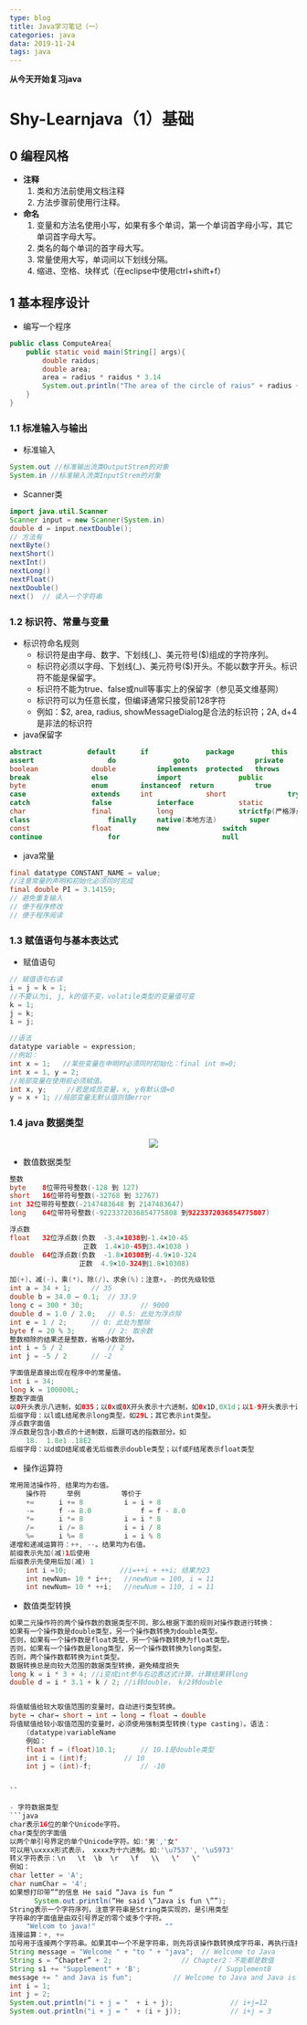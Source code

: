 ```yaml
---
type: blog
title: Java学习笔记（一）
categories: java
data: 2019-11-24
tags: java
---
```


**从今天开始复习java**

# Shy-Learnjava（1）基础
## 0 编程风格
- **注释**
    1. 类和方法前使用文档注释
    2. 方法步骤前使用行注释。
- **命名**
    1. 变量和方法名使用小写，如果有多个单词，第一个单词首字母小写，其它单词首字母大写。
    2. 类名的每个单词的首字母大写。
    3. 常量使用大写，单词间以下划线分隔。
    4. 缩进、空格、块样式（在eclipse中使用ctrl+shift+f）

## 1 基本程序设计
- 编写一个程序
```java
public class ComputeArea{
    public static void main(String[] args){
        double raidus;
        double area;
        area = radius * raidus * 3.14
        System.out.println("The area of the circle of raius" + radius + "is" + area);
    }
}
```
### 1.1 标准输入与输出
- 标准输入
```java
System.out //标准输出流类OutputStrem的对象
System.in //标准输入流类InputStrem的对象
```
- Scanner类
```java
import java.util.Scanner
Scanner input = new Scanner(System.in)
double d = input.nextDouble();
// 方法有
nextByte()
nextShort()
nextInt()
nextLong()
nextFloat()
nextDouble()
next()  // 读入一个字符串
```
### 1.2 标识符、常量与变量
- 标识符命名规则
    * 标识符是由字母、数字、下划线(_)、美元符号($)组成的字符序列。
    * 标识符必须以字母、下划线(_)、美元符号($)开头。不能以数字开头。标识符不能是保留字。
    * 标识符不能为true、false或null等事实上的保留字（参见英文维基网）
    * 标识符可以为任意长度，但编译通常只接受前128字符
    * 例如：$2, area, radius, showMessageDialog是合法的标识符；2A, d+4是非法的标识符
- java保留字
```java
abstract	       default 		if	        	package	       	this   
assert       	        do              goto            	private         	throw   
boolean	        	double          implements	protected 	throws        
break 	        	else	        import	        	public	        	transient(非序列化)
byte	        	enum		instanceof	return        	true
case	        	extends		int	        	short	        	try
catch	        	false	        interface       	static	        	void
char	        	final           long            	strictfp(严格浮点)   	volatile          
class                 	finally		native(本地方法)     	super	        	while
const	        	float	        new     		switch	        
continue	        	for                     	null 	        	synchronized	 
```
- java常量
```java
final datatype CONSTANT_NAME = value;
//注意常量的声明和初始化必须同时完成
final double PI = 3.14159;
// 避免重复输入
// 便于程序修改
// 便于程序阅读
```
### 1.3 赋值语句与基本表达式
- 赋值语句
```java
// 赋值语句右读
i = j = k = 1;
//不要认为i, j, k的值不变，volatile类型的变量值可变
k = 1;
j = k;  
i = j;

//语法
datatype variable = expression;
//例如：
int x = 1;   //某些变量在申明时必须同时初始化：final int m=0;
int x = 1, y = 2;
//局部变量在使用前必须赋值。
int x, y;     //若是成员变量，x, y有默认值=0
y = x + 1; //局部变量无默认值则错error
```
### 1.4 java 数据类型
<div align=center>
<img src="https://img.vim-cn.com/bc/a351f0120d3312145a6fe46f6a96aa7a61273e.png">
</div>

- 数值数据类型
```java
整数
byte	8位带符号整数(-128 到 127)
short	16位带符号整数(-32768 到 32767)
int	32位带符号整数(-2147483648 到 2147483647)
long	64位带符号整数(-9223372036854775808 到9223372036854775807)

浮点数
float	32位浮点数(负数  -3.4×1038到-1.4×10-45 
                  正数  1.4×10-45到3.4×1038 )
double	64位浮点数(负数  -1.8×10308到-4.9×10-324
                 正数  4.9×10-324到1.8×10308)

加(+)、减(-)、乘(*)、除(/)、求余(%)：注意+，-的优先级较低
int a = 34 + 1;		// 35
double b = 34.0 – 0.1;	// 33.9
long c = 300 * 30;	            // 9000
double d = 1.0 / 2.0;	// 0.5: 此处为浮点除
int e = 1 / 2;		// 0: 此处为整除
byte f = 20 % 3;		// 2: 取余数
整数相除的结果还是整数，省略小数部分。
int i = 5 / 2			// 2
int j = -5 / 2 		// -2

字面值是直接出现在程序中的常量值。
int i = 34;
long k = 100000L; 
整数字面值
以0开头表示八进制，如035；以0x或0X开头表示十六进制，如0x1D,0X1d；以1-9开头表示十进制，如29
后缀字母：以l或L结尾表示long类型，如29L；其它表示int类型。
浮点数字面值
浮点数是包含小数点的十进制数，后跟可选的指数部分。如
	18.  1.8e1 .18E2
后缀字母：以d或D结尾或者无后缀表示double类型；以f或F结尾表示float类型

```
- 操作运算符
```java
常用简洁操作符, 结果均为右值。
	操作符		举例			等价于
	+=		i += 8			i = i + 8
	-=		f -= 8.0			f = f - 8.0
	*=		i *= 8			i = i * 8
	/=		i /= 8			i = i / 8
	%=		i %= 8			i = i % 8
递增和递减运算符：++, --。结果均为右值。
前缀表示先加(减)1后使用
后缀表示先使用后加(减) 1
    int i =10;             //i=++i + ++i; 结果为23
    int newNum= 10 * i++; 	//newNum = 100, i = 11
    int newNum= 10 * ++i; 	//newNum = 110, i = 11

```

- 数值类型转换
```java
如果二元操作符的两个操作数的数据类型不同，那么根据下面的规则对操作数进行转换：
如果有一个操作数是double类型，另一个操作数转换为double类型。
否则，如果有一个操作数是float类型，另一个操作数转换为float类型。
否则，如果有一个操作数是long类型，另一个操作数转换为long类型。
否则，两个操作数都转换为int类型。
数据转换总是向较大范围的数据类型转换，避免精度损失
long k = i * 3 + 4; //i变成int参与右边表达式计算，计算结果转long
double d = i * 3.1 + k / 2; //i转double， k/2转double


将值赋值给较大取值范围的变量时，自动进行类型转换。
byte → char→ short → int → long → float → double 
将值赋值给较小取值范围的变量时，必须使用强制类型转换(type casting)。语法：
	(datatype)variableName
	例如：
	float f = (float)10.1;		// 10.1是double类型
	int i = (int)f;			// 10
	int j = (int)-f;			// -10


``

- 字符数据类型
```java
char表示16位的单个Unicode字符。
char类型的字面值
以两个单引号界定的单个Unicode字符。如:'男','女'
可以用\uxxxx形式表示， xxxx为十六进制。如:'\u7537', '\u5973'
转义字符表示：\n   \t  \b  \r   \f   \\   \'   \"
例如：
char letter = 'A';
char numChar = '4';
如果想打印带””的信息 He said “Java is fun “
      System.out.println(“He said \”Java is fun \””); 
String表示一个字符序列，注意字符串是String类实现的，是引用类型
字符串的字面值是由双引号界定的零个或多个字符。
	"Welcom to java!"                 ""
连接运算：+, +=
加号用于连接两个字符串。如果其中一个不是字符串，则先将该操作数转换成字符串，再执行连接操作。
String message = "Welcome " + "to " + "java";  // Welcome to Java
String s = “Chapter” + 2; 		          // Chapter2：不能都是数值
String s1 += "Supplement" + 'B'; 		          // SupplementB  
message += " and Java is fun";  		// Welcome to Java and Java is fun
int i = 1;
int j = 2;
System.out.println("i + j = "  + i + j);	          // i+j=12
System.out.println("i + j = "  + (i + j));	          // i+j = 3

```
